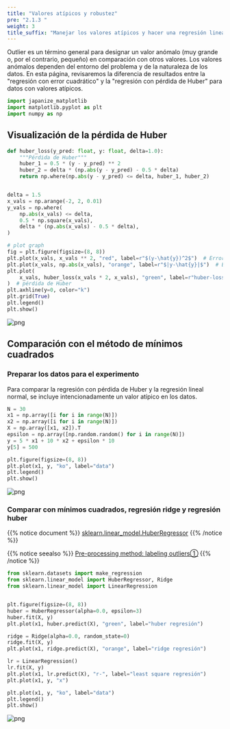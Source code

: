 ```yaml
---
title: "Valores atípicos y robustez"
pre: "2.1.3 "
weight: 3
title_suffix: "Manejar los valores atípicos y hacer una regresión lineal robusta en python"
---
```


<div class="pagetop-box">
    <p>Outlier es un término general para designar un valor anómalo (muy grande o, por el contrario, pequeño) en comparación con otros valores. Los valores anómalos dependen del entorno del problema y de la naturaleza de los datos. En esta página, revisaremos la diferencia de resultados entre la "regresión con error cuadrático" y la "regresión con pérdida de Huber" para datos con valores atípicos.</p>
</div>


```python
import japanize_matplotlib
import matplotlib.pyplot as plt
import numpy as np
```

## Visualización de la pérdida de Huber


```python
def huber_loss(y_pred: float, y: float, delta=1.0):
    """Pérdida de Huber"""
    huber_1 = 0.5 * (y - y_pred) ** 2
    huber_2 = delta * (np.abs(y - y_pred) - 0.5 * delta)
    return np.where(np.abs(y - y_pred) <= delta, huber_1, huber_2)


delta = 1.5
x_vals = np.arange(-2, 2, 0.01)
y_vals = np.where(
    np.abs(x_vals) <= delta,
    0.5 * np.square(x_vals),
    delta * (np.abs(x_vals) - 0.5 * delta),
)

# plot graph
fig = plt.figure(figsize=(8, 8))
plt.plot(x_vals, x_vals ** 2, "red", label=r"$(y-\hat{y})^2$")  # Error al cuadrado
plt.plot(x_vals, np.abs(x_vals), "orange", label=r"$|y-\hat{y}|$")  # Error absoluto
plt.plot(
    x_vals, huber_loss(x_vals * 2, x_vals), "green", label=r"huber-loss"
)  # pérdida de Huber
plt.axhline(y=0, color="k")
plt.grid(True)
plt.legend()
plt.show()
```


    
![png](/images/basic/regression/03_Robust_Regression_files/03_Robust_Regression_5_0.png)
    


## Comparación con el método de mínimos cuadrados

### Preparar los datos para el experimento

Para comparar la regresión con pérdida de Huber y la regresión lineal normal, se incluye intencionadamente un valor atípico en los datos.


```python
N = 30
x1 = np.array([i for i in range(N)])
x2 = np.array([i for i in range(N)])
X = np.array([x1, x2]).T
epsilon = np.array([np.random.random() for i in range(N)])
y = 5 * x1 + 10 * x2 + epsilon * 10
y[5] = 500

plt.figure(figsize=(8, 8))
plt.plot(x1, y, "ko", label="data")
plt.legend()
plt.show()
```


    
![png](/images/basic/regression/03_Robust_Regression_files/03_Robust_Regression_7_0.png)
    


### Comparar con mínimos cuadrados, regresión ridge y regresión huber

{{% notice document %}}
[sklearn.linear_model.HuberRegressor](https://scikit-learn.org/stable/modules/generated/sklearn.linear_model.HuberRegressor.html#sklearn.linear_model.HuberRegressor)
{{% /notice %}}

{{% notice seealso %}}
[Pre-processing method: labeling outliers①](https://k-dm.work/en/prep/numerical/add_label_to_anomaly/)
{{% /notice %}}


```python
from sklearn.datasets import make_regression
from sklearn.linear_model import HuberRegressor, Ridge
from sklearn.linear_model import LinearRegression


plt.figure(figsize=(8, 8))
huber = HuberRegressor(alpha=0.0, epsilon=3)
huber.fit(X, y)
plt.plot(x1, huber.predict(X), "green", label="huber regresión")

ridge = Ridge(alpha=0.0, random_state=0)
ridge.fit(X, y)
plt.plot(x1, ridge.predict(X), "orange", label="ridge regresión")

lr = LinearRegression()
lr.fit(X, y)
plt.plot(x1, lr.predict(X), "r-", label="least square regresión")
plt.plot(x1, y, "x")

plt.plot(x1, y, "ko", label="data")
plt.legend()
plt.show()
```


    
![png](/images/basic/regression/03_Robust_Regression_files/03_Robust_Regression_9_0.png)
    

